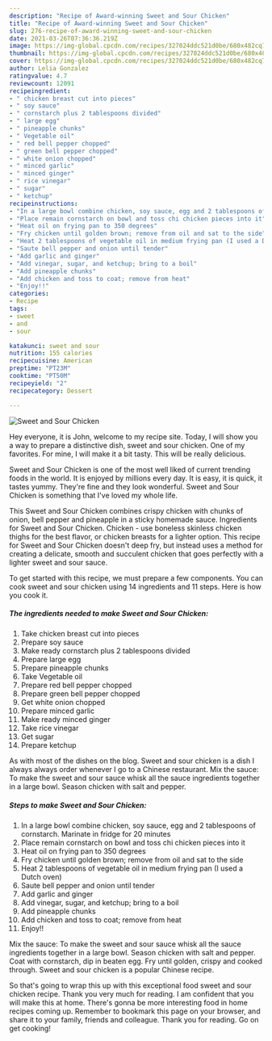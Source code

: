 ```yaml
---
description: "Recipe of Award-winning Sweet and Sour Chicken"
title: "Recipe of Award-winning Sweet and Sour Chicken"
slug: 276-recipe-of-award-winning-sweet-and-sour-chicken
date: 2021-03-26T07:36:36.219Z
image: https://img-global.cpcdn.com/recipes/327024ddc521d0be/680x482cq70/sweet-and-sour-chicken-recipe-main-photo.jpg
thumbnail: https://img-global.cpcdn.com/recipes/327024ddc521d0be/680x482cq70/sweet-and-sour-chicken-recipe-main-photo.jpg
cover: https://img-global.cpcdn.com/recipes/327024ddc521d0be/680x482cq70/sweet-and-sour-chicken-recipe-main-photo.jpg
author: Lelia Gonzalez
ratingvalue: 4.7
reviewcount: 12091
recipeingredient:
- " chicken breast cut into pieces"
- " soy sauce"
- " cornstarch plus 2 tablespoons divided"
- " large egg"
- " pineapple chunks"
- " Vegetable oil"
- " red bell pepper chopped"
- " green bell pepper chopped"
- " white onion chopped"
- " minced garlic"
- " minced ginger"
- " rice vinegar"
- " sugar"
- " ketchup"
recipeinstructions:
- "In a large bowl combine chicken, soy sauce, egg and 2 tablespoons of cornstarch. Marinate in fridge for 20 minutes"
- "Place remain cornstarch on bowl and toss chi chicken pieces into it"
- "Heat oil on frying pan to 350 degrees"
- "Fry chicken until golden brown; remove from oil and sat to the side"
- "Heat 2 tablespoons of vegetable oil in medium frying pan (I used a Dutch oven)"
- "Saute bell pepper and onion until tender"
- "Add garlic and ginger"
- "Add vinegar, sugar, and ketchup; bring to a boil"
- "Add pineapple chunks"
- "Add chicken and toss to coat; remove from heat"
- "Enjoy!!"
categories:
- Recipe
tags:
- sweet
- and
- sour

katakunci: sweet and sour 
nutrition: 155 calories
recipecuisine: American
preptime: "PT23M"
cooktime: "PT50M"
recipeyield: "2"
recipecategory: Dessert

---
```



![Sweet and Sour Chicken](https://img-global.cpcdn.com/recipes/327024ddc521d0be/680x482cq70/sweet-and-sour-chicken-recipe-main-photo.jpg)

Hey everyone, it is John, welcome to my recipe site. Today, I will show you a way to prepare a distinctive dish, sweet and sour chicken. One of my favorites. For mine, I will make it a bit tasty. This will be really delicious.

Sweet and Sour Chicken is one of the most well liked of current trending foods in the world. It is enjoyed by millions every day. It is easy, it is quick, it tastes yummy. They're fine and they look wonderful. Sweet and Sour Chicken is something that I've loved my whole life.

This Sweet and Sour Chicken combines crispy chicken with chunks of onion, bell pepper and pineapple in a sticky homemade sauce. Ingredients for Sweet and Sour Chicken. Chicken - use boneless skinless chicken thighs for the best flavor, or chicken breasts for a lighter option. This recipe for Sweet and Sour Chicken doesn&#39;t deep fry, but instead uses a method for creating a delicate, smooth and succulent chicken that goes perfectly with a lighter sweet and sour sauce.


To get started with this recipe, we must prepare a few components. You can cook sweet and sour chicken using 14 ingredients and 11 steps. Here is how you cook it.

<!--inarticleads1-->

##### The ingredients needed to make Sweet and Sour Chicken:

1. Take  chicken breast cut into pieces
1. Prepare  soy sauce
1. Make ready  cornstarch plus 2 tablespoons divided
1. Prepare  large egg
1. Prepare  pineapple chunks
1. Take  Vegetable oil
1. Prepare  red bell pepper chopped
1. Prepare  green bell pepper chopped
1. Get  white onion chopped
1. Prepare  minced garlic
1. Make ready  minced ginger
1. Take  rice vinegar
1. Get  sugar
1. Prepare  ketchup


As with most of the dishes on the blog. Sweet and sour chicken is a dish I always always order whenever I go to a Chinese restaurant. Mix the sauce: To make the sweet and sour sauce whisk all the sauce ingredients together in a large bowl. Season chicken with salt and pepper. 

<!--inarticleads2-->

##### Steps to make Sweet and Sour Chicken:

1. In a large bowl combine chicken, soy sauce, egg and 2 tablespoons of cornstarch. Marinate in fridge for 20 minutes
1. Place remain cornstarch on bowl and toss chi chicken pieces into it
1. Heat oil on frying pan to 350 degrees
1. Fry chicken until golden brown; remove from oil and sat to the side
1. Heat 2 tablespoons of vegetable oil in medium frying pan (I used a Dutch oven)
1. Saute bell pepper and onion until tender
1. Add garlic and ginger
1. Add vinegar, sugar, and ketchup; bring to a boil
1. Add pineapple chunks
1. Add chicken and toss to coat; remove from heat
1. Enjoy!!


Mix the sauce: To make the sweet and sour sauce whisk all the sauce ingredients together in a large bowl. Season chicken with salt and pepper. Coat with cornstarch, dip in beaten egg. Fry until golden, crispy and cooked through. Sweet and sour chicken is a popular Chinese recipe. 

So that's going to wrap this up with this exceptional food sweet and sour chicken recipe. Thank you very much for reading. I am confident that you will make this at home. There's gonna be more interesting food in home recipes coming up. Remember to bookmark this page on your browser, and share it to your family, friends and colleague. Thank you for reading. Go on get cooking!
